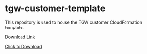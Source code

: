 # tgw-customer-template
This repository is used to house the TGW customer CloudFormation template.

[Download Link]()   

<a download="aws-transit-network-orchestrator-spoke.template" href="data:text/plain;charset=UTF-8,https://raw.githubusercontent.com/GSA/tgw-customer-template/master/cloudformation/aws-transit-network-orchestrator-spoke.template" >Click to Download</a>    